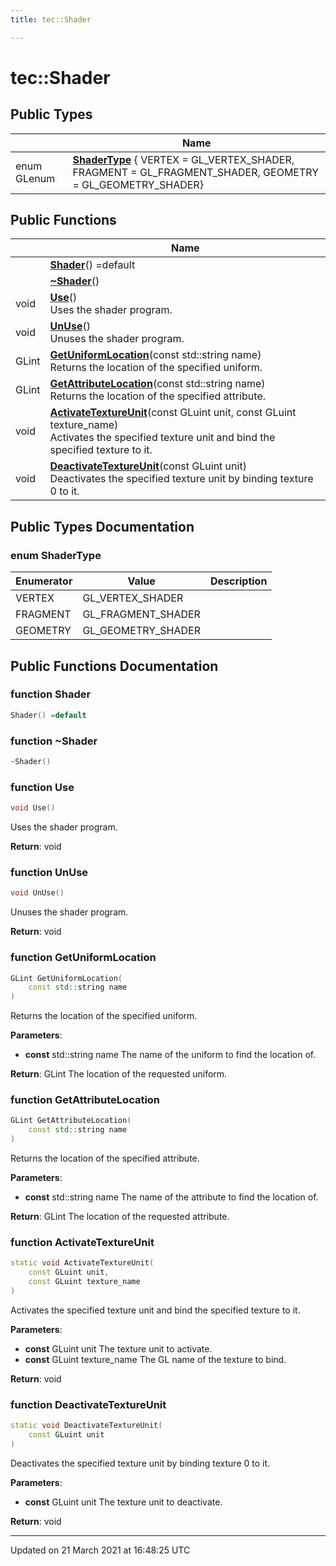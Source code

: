 ```yaml
---
title: tec::Shader

---
```


# tec::Shader



## Public Types

|                | Name           |
| -------------- | -------------- |
| enum GLenum | **[ShaderType](/engine/Classes/classtec_1_1_shader/#enum-shadertype)** { VERTEX = GL_VERTEX_SHADER, FRAGMENT = GL_FRAGMENT_SHADER, GEOMETRY = GL_GEOMETRY_SHADER} |

## Public Functions

|                | Name           |
| -------------- | -------------- |
| | **[Shader](/engine/Classes/classtec_1_1_shader/#function-shader)**() =default |
| | **[~Shader](/engine/Classes/classtec_1_1_shader/#function-~shader)**() |
| void | **[Use](/engine/Classes/classtec_1_1_shader/#function-use)**()<br>Uses the shader program.  |
| void | **[UnUse](/engine/Classes/classtec_1_1_shader/#function-unuse)**()<br>Unuses the shader program.  |
| GLint | **[GetUniformLocation](/engine/Classes/classtec_1_1_shader/#function-getuniformlocation)**(const std::string name)<br>Returns the location of the specified uniform.  |
| GLint | **[GetAttributeLocation](/engine/Classes/classtec_1_1_shader/#function-getattributelocation)**(const std::string name)<br>Returns the location of the specified attribute.  |
| void | **[ActivateTextureUnit](/engine/Classes/classtec_1_1_shader/#function-activatetextureunit)**(const GLuint unit, const GLuint texture_name)<br>Activates the specified texture unit and bind the specified texture to it.  |
| void | **[DeactivateTextureUnit](/engine/Classes/classtec_1_1_shader/#function-deactivatetextureunit)**(const GLuint unit)<br>Deactivates the specified texture unit by binding texture 0 to it.  |

## Public Types Documentation

### enum ShaderType

| Enumerator | Value | Description |
| ---------- | ----- | ----------- |
| VERTEX | GL_VERTEX_SHADER|   |
| FRAGMENT | GL_FRAGMENT_SHADER|   |
| GEOMETRY | GL_GEOMETRY_SHADER|   |




## Public Functions Documentation

### function Shader

```cpp
Shader() =default
```


### function ~Shader

```cpp
~Shader()
```


### function Use

```cpp
void Use()
```

Uses the shader program. 

**Return**: void 

### function UnUse

```cpp
void UnUse()
```

Unuses the shader program. 

**Return**: void 

### function GetUniformLocation

```cpp
GLint GetUniformLocation(
    const std::string name
)
```

Returns the location of the specified uniform. 

**Parameters**: 

  * **const** std::string name The name of the uniform to find the location of. 


**Return**: GLint The location of the requested uniform. 

### function GetAttributeLocation

```cpp
GLint GetAttributeLocation(
    const std::string name
)
```

Returns the location of the specified attribute. 

**Parameters**: 

  * **const** std::string name The name of the attribute to find the location of. 


**Return**: GLint The location of the requested attribute. 

### function ActivateTextureUnit

```cpp
static void ActivateTextureUnit(
    const GLuint unit,
    const GLuint texture_name
)
```

Activates the specified texture unit and bind the specified texture to it. 

**Parameters**: 

  * **const** GLuint unit The texture unit to activate. 
  * **const** GLuint texture_name The GL name of the texture to bind. 


**Return**: void 

### function DeactivateTextureUnit

```cpp
static void DeactivateTextureUnit(
    const GLuint unit
)
```

Deactivates the specified texture unit by binding texture 0 to it. 

**Parameters**: 

  * **const** GLuint unit The texture unit to deactivate. 


**Return**: void 

-------------------------------

Updated on 21 March 2021 at 16:48:25 UTC